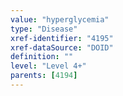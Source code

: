 ```yaml
---
value: "hyperglycemia"
type: "Disease"
xref-identifier: "4195"
xref-dataSource: "DOID"
definition: ""
level: "Level 4+"
parents: [4194]
---
```

